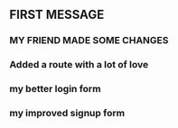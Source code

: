 ## FIRST MESSAGE

### MY FRIEND MADE SOME CHANGES

### Added a route with a lot of love

### my better login form

### my improved signup form